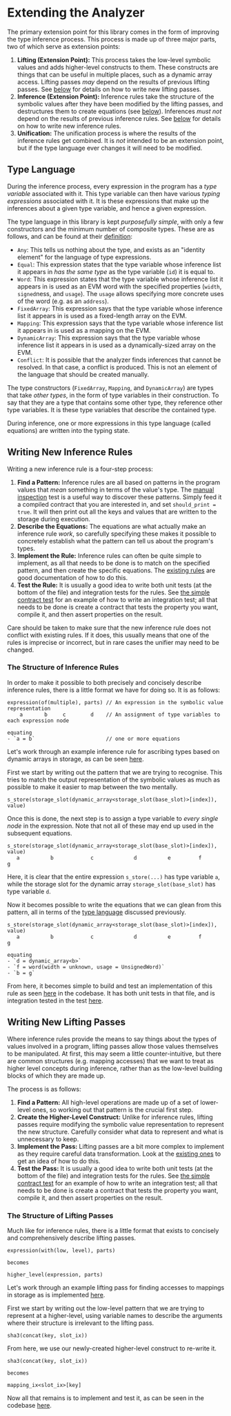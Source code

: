 # Extending the Analyzer

The primary extension point for this library comes in the form of improving the type inference
process. This process is made up of three major parts, two of which serve as extension points:

1. **Lifting (Extension Point):** This process takes the low-level symbolic values and adds
   higher-level constructs to them. These constructs are things that can be useful in multiple
   places, such as a dynamic array access. Lifting passes _may_ depend on the results of previous
   lifting passes. See [below](#writing-new-lifting-passes) for details on how to write new lifting
   passes.
2. **Inference (Extension Point):** Inference rules take the structure of the symbolic values after
   they have been modified by the lifting passes, and destructures them to create equations (see
   [below](#type-language)). Inferences _must not_ depend on the results of previous inference
   rules. See [below](#writing-new-inference-rules) for details on how to write new inference rules.
3. **Unification:** The unification process is where the results of the inference rules get
   combined. It is _not_ intended to be an extension point, but if the type language ever changes it
   will need to be modified.

## Type Language

During the inference process, every expression in the program has a _type variable_ associated with
it. This type variable can then have various _typing expressions_ associated with it. It is these
expressions that make up the inferences about a given type variable, and hence a given expression.

The type language in this library is kept _purposefully simple_, with only a few constructors and
the minimum number of composite types. These are as follows, and can be found at
their [definition](../src/inference/expression.rs):

- `Any`: This tells us nothing about the type, and exists as an "identity element" for the language
  of type expressions.
- `Equal`: This expression states that the type variable whose inference list it appears in _has the
  same type_ as the type variable (`id`) it is equal to.
- `Word`: This expression states that the type variable whose inference list it appears in is used
  as an EVM word with the specified properties (`width`, `signed`ness, and `usage`). The `usage`
  allows specifying more concrete uses of the word (e.g. as an `address`).
- `FixedArray`: This expression says that the type variable whose inference list it appears in is
  used as a fixed-length array on the EVM.
- `Mapping`: This expression says that the type variable whose inference list it appears in is used
  as a mapping on the EVM.
- `DynamicArray`: This expression says that the type variable whose inference list it appears in is
  used as a dynamically-sized array on the EVM.
- `Conflict`: It is possible that the analyzer finds inferences that cannot be resolved. In that
  case, a conflict is produced. This is not an element of the language that should be created
  manually.

The type constructors (`FixedArray`, `Mapping`, and `DynamicArray`) are types that take _other
types_, in the form of type variables in their construction. To say that they are a type that
contains some other type, they reference other type variables. It is these type variables that
describe the contained type.

During inference, one or more expressions in this type language (called equations) are written into
the typing state.

## Writing New Inference Rules

Writing a new inference rule is a four-step process:

1. **Find a Pattern:** Inference rules are all based on patterns in the program values that _mean_
   something in terms of the value's type. The [manual inspection](../tests/manual_inspection.rs)
   test is a useful way to discover these patterns. Simply feed it a compiled contract that you are
   interested in, and set `should_print = true`. It will then print out all the keys and values that
   are written to the storage during execution.
2. **Describe the Equations:** The equations are what actually make an inference rule _work_, so
   carefully specifying these makes it possible to concretely establish what the pattern can tell us
   about the program's types.
3. **Implement the Rule:** Inference rules can often be quite simple to implement, as all that needs
   to be done is to match on the specified pattern, and then create the specific equations. The
   [existing rules](../src/inference/rule) are good documentation of how to do this.
4. **Test the Rule:** It is usually a good idea to write both unit tests (at the bottom of the file)
   and integration tests for the rules. See [the simple contract test](../tests/simple_contract.rs)
   for an example of how to write an integration test; all that needs to be done is create a
   contract that tests the property you want, compile it, and then assert properties on the result.

Care should be taken to make sure that the new inference rule does not conflict with existing rules.
If it does, this usually means that one of the rules is imprecise or incorrect, but in rare cases
the unifier may need to be changed.

### The Structure of Inference Rules

In order to make it possible to both precisely and concisely describe inference rules, there is a
little format we have for doing so. It is as follows:

```text
expression(of(multiple), parts) // An expression in the symbolic value representation
    a       b     c        d    // An assignment of type variables to each expression node
    
equating
- `a = b`                       // one or more equations
```

Let's work through an example inference rule for ascribing types based on dynamic arrays in storage,
as can be seen [here](../src/inference/rule/dynamic_array_write.rs).

First we start by writing out the pattern that we are trying to recognise. This tries to match the
output representation of the symbolic values as much as possible to make it easier to map between
the two mentally.

```text
s_store(storage_slot(dynamic_array<storage_slot(base_slot)>[index]), value)
```

Once this is done, the next step is to assign a type variable to _every single node_ in the
expression. Note that not all of these may end up used in the subsequent equations.

```text
s_store(storage_slot(dynamic_array<storage_slot(base_slot)>[index]), value)
   a          b            c             d          e         f        g
```

Here, it is clear that the entire expression `s_store(...)` has type variable `a`, while the storage
slot for the dynamic array `storage_slot(base_slot)` has type variable `d`.

Now it becomes possible to write the equations that we can glean from this pattern, all in terms of
the [type language](#type-language) discussed previously.

```text
s_store(storage_slot(dynamic_array<storage_slot(base_slot)>[index]), value)
   a          b            c             d          e         f        g
   
equating
- `d = dynamic_array<b>`
- `f = word(width = unknown, usage = UnsignedWord)`
- `b = g`
```

From here, it becomes simple to build and test an implementation of this rule as
seen [here](../src/inference/rule/dynamic_array_write.rs) in the codebase. It has both unit tests in
that file, and is integration tested in the test [here](../tests/simple_contract.rs).

## Writing New Lifting Passes

Where inference rules provide the means to say things about the types of values involved in a
program, lifting passes allow those values themselves to be manipulated. At first, this may seem a
little counter-intuitive, but there are common structures (e.g. mapping accesses) that we want to
treat as higher level concepts during inference, rather than as the low-level building blocks of
which they are made up.

The process is as follows:

1. **Find a Pattern:** All high-level operations are made up of a set of lower-level ones, so
   working out that pattern is the crucial first step.
2. **Create the Higher-Level Construct:** Unlike for inference rules, lifting passes require
   modifying the symbolic value representation to represent the new structure. Carefully consider
   what data to represent and what is unnecessary to keep.
3. **Implement the Pass:** Lifting passes are a bit more complex to implement as they require
   careful data transformation. Look at the [existing ones](../src/inference/lift) to get an idea of
   how to do this.
4. **Test the Pass:** It is usually a good idea to write both unit tests (at the bottom of the file)
   and integration tests for the rules. See [the simple contract test](../tests/simple_contract.rs)
   for an example of how to write an integration test; all that needs to be done is create a
   contract that tests the property you want, compile it, and then assert properties on the result.

### The Structure of Lifting Passes

Much like for inference rules, there is a little format that exists to concisely and comprehensively
describe lifting passes.

```text
expression(with(low, level), parts)

becomes

higher_level(expression, parts)
```

Let's work through an example lifting pass for finding accesses to mappings in storage as is
implemented [here](../src/inference/lift/mapping_access.rs).

First we start by writing out the low-level pattern that we are trying to represent at a
higher-level, using variable names to describe the arguments where their structure is irrelevant to
the lifting pass.

```text
sha3(concat(key, slot_ix))
```

From here, we use our newly-created higher-level construct to re-write it.

```text
sha3(concat(key, slot_ix))

becomes

mapping_ix<slot_ix>[key]
```

Now all that remains is to implement and test it, as can be seen in the
codebase [here](../src/inference/lift/mapping_access.rs).
